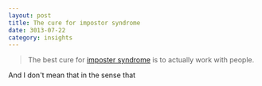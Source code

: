 ```yaml
---
layout: post
title: The cure for impostor syndrome
date: 3013-07-22
category: insights
---
```


> The best cure for [imposter syndrome](http://en.wikipedia.org/wiki/Impostor_syndrome) is to actually work with people.

And I don't mean that in the sense that
